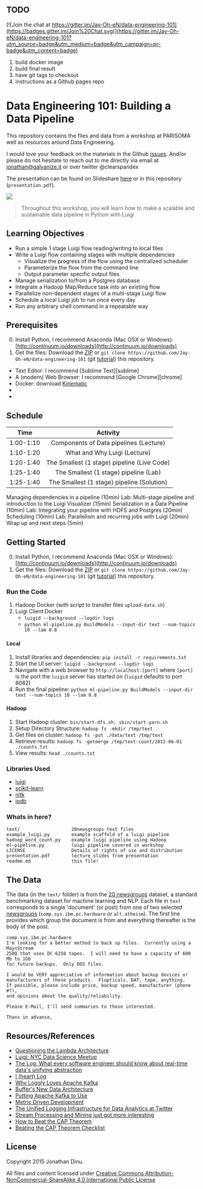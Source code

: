 ## TODO

[![Join the chat at https://gitter.im/Jay-Oh-eN/data-engineering-101](https://badges.gitter.im/Join%20Chat.svg)](https://gitter.im/Jay-Oh-eN/data-engineering-101?utm_source=badge&utm_medium=badge&utm_campaign=pr-badge&utm_content=badge)

1. build docker image
2. build final result
3. have git tags to checkout
4. instructions as a Github pages repo

# Data Engineering 101: Building a Data Pipeline

This repository contains the files and data from a workshop at PARISOMA well as resources around Data Engineering.

I would love your feedback on the materials in the Github [issues](https://github.com/Jay-Oh-eN/data-engineering-101/issues).  And/or please do not hesitate to reach out to me directly via email at jonathan@galvanize.it or over twitter @clearspandex

The presentation can be found on Slideshare [here](http://www.slideshare.net/jonathandinu/presentation-45784222) or in this repository (`presentation.pdf`).

![](images/luigiflow.png)

> Throughout this workshop, you will learn how to make a scalable and sustainable data pipeline in Python with Luigi

## Learning Objectives

* Run a simple 1 stage Luigi flow reading/writing to local files
* Write a Luigi flow containing stages with multiple dependencies
    * Visualize the progress of the flow using the centralized scheduler
    * Parameterize the flow from the command line
    * Output parameter specific output files
* Manage serialization to/from a Postgres database
* Integrate a Hadoop Map/Reduce task into an existing flow
* Parallelize non-dependent stages of a multi-stage Luigi flow
* Schedule a local Luigi job to run once every day
* Run any arbitrary shell command in a repeatable way

## Prerequisites

0. Install Python, I recommend Anaconda (Mac OSX or Windows): [http://continuum.io/downloads](http://continuum.io/downloads)
1. Get the files: Download the [ZIP](https://github.com/Jay-Oh-eN/data-engineering-101/archive/master.zip) or `git clone https://github.com/Jay-Oh-eN/data-engineering-101` (git [tutorial](http://jlord.us/git-it/)) this repository.

* Text Editor: I recommend [Sublime Text][sublime]
* A (modern) Web Browser: I recommend [Google Chrome][chrome]
* Docker: download [Kinematic](https://kitematic.com/)
*
*

## Schedule

| Time | Activity |
| :--:| :--: |
| 1:00-1:10| Components of Data pipelines (Lecture) |
| 1:10-1:20| What and Why Luigi (Lecture) |
| 1:20-1:40| The Smallest (1 stage) pipeline (Live Code) |
| 1:25-1:40| The Smallest (1 stage) pipeline (Lab) |
| 1:25-1:40| The Smallest (1 stage) pipeline (Solution) |
Managing dependencies in a pipeline (10min)
Lab: Multi-stage pipeline and introduction to the Luigi Visualizer (15min)
Serialization in a Data Pipeline (10min)
Lab: Integrating your pipeline with HDFS and Postgres (20min)
Scheduling (10min)
Lab: Parallelism and recurring jobs with Luigi (20min)
Wrap up and next steps (5min)

## Getting Started

0. Install Python, I recommend Anaconda (Mac OSX or Windows): [http://continuum.io/downloads](http://continuum.io/downloads)
1. Get the files: Download the [ZIP](https://github.com/Jay-Oh-eN/data-engineering-101/archive/master.zip) or `git clone https://github.com/Jay-Oh-eN/data-engineering-101` (git [tutorial](http://jlord.us/git-it/)) this repository.

### Run the Code

1. Hadoop Docker (with script to transfer files `upload-data.sh`)
2. Luigi Client Docker
    * `luigid --background --logdir logs`
    * `python ml-pipeline.py BuildModels --input-dir text --num-topics 10 --lam 0.8`

#### Local

1. Install libraries and dependencies: `pip install -r requirements.txt`
2. Start the UI server: `luigid --background --logdir logs`
3. Navigate with a web browser to `http://localhost:[port]` where `[port]` is the port the `luigid` server has started on (`luigid` defaults to port 8082)
4. Run the final pipeline: `python ml-pipeline.py BuildModels --input-dir text --num-topics 10 --lam 0.8`

#### Hadoop

1. Start Hadoop cluster: `bin/start-dfs.sh; sbin/start-yarn.sh`
2. Setup Directory Structure: `hadoop fs -mkdir /tmp/text`
3. Get files on cluster: `hadoop fs -put ./data/text /tmp/text`
4. Retrieve results: `hadoop fs -getmerge /tmp/text-count/2012-06-01 ./counts.txt`
5. View results: `head ./counts.txt`

### Libraries Used
* [luigi](http://luigi.readthedocs.org/en/latest/index.html)
* [scikit-learn](http://scikit-learn.org/stable/)
* [nltk](http://www.nltk.org/)
* [ipdb](https://github.com/gotcha/ipdb)

### Whats in here?

    text/                   20newsgroups text files
    example_luigi.py        example scaffold of a luigi pipeline
    hadoop_word_count.py    example luigi pipeline using Hadoop
    ml-pipeline.py          luigi pipeline covered in workshop
    LICENSE                 Details of rights of use and distribution
    presentation.pdf        lecture slides from presentation
    readme.md               this file!

## The Data

The data (in the `text/` folder) is from the [20 newsgroups](http://qwone.com/~jason/20Newsgroups/) dataset, a standard benchmarking dataset for machine learning and NLP.  Each file in `text` corresponds to a single 'document' (or post) from one of two selected [newsgroups](http://en.wikipedia.org/wiki/Usenet_newsgroup) (`comp.sys.ibm.pc.hardware` or `alt.atheism`).  The first line provides which group the document is from and everything thereafter is the body of the post.

    comp.sys.ibm.pc.hardware
    I'm looking for a better method to back up files.  Currently using a MaynStream
    250Q that uses DC 6250 tapes.  I will need to have a capacity of 600 Mb to 1Gb
    for future backups.  Only DOS files.

    I would be VERY appreciative of information about backup devices or
    manufacturers of these products.  Flopticals, DAT, tape, anything.  
    If possible, please include price, backup speed, manufacturer (phone #?), 
    and opinions about the quality/reliability.

    Please E-Mail, I'll send summaries to those interested.

    Thanx in advance,

## Resources/References

* [Questioning the Lambda Architecture](http://radar.oreilly.com/2014/07/questioning-the-lambda-architecture.html)
* [Luigi: NYC Data Science Meetup](http://www.slideshare.net/erikbern/luigi-presentation-nyc-data-science)
* [The Log: What every software engineer should know about real-time data's unifying abstraction](http://engineering.linkedin.com/distributed-systems/log-what-every-software-engineer-should-know-about-real-time-datas-unifying)
* [I (heart) Log](http://www.slideshare.net/JayKreps1/i-32858698)
* [Why Loggly Loves Apache Kafka](https://www.loggly.com/blog/loggly-loves-apache-kafka-use-unbreakable-messaging-better-log-management/)
* [Buffer's New Data Architecture](https://overflow.bufferapp.com/2014/10/31/buffers-new-data-architecture/)
* [Putting Apache Kafka to Use](http://blog.confluent.io/2015/02/25/stream-data-platform-1/)
* [Metric Driven Development](http://blog.librato.com/posts/2014/7/16/metrics-driven-development)
* [The Unified Logging Infrastructure for Data Analytics at Twitter](http://vldb.org/pvldb/vol5/p1771_georgelee_vldb2012.pdf)
* [Stream Processing and Mining just got more interesting](http://radar.oreilly.com/2013/09/stream-processing-and-mining-just-got-more-interesting.html)
* [How to Beat the CAP Theorem](http://nathanmarz.com/blog/how-to-beat-the-cap-theorem.html)
* [Beating the CAP Theorem Checklist](http://ferd.ca/beating-the-cap-theorem-checklist.html)

## License

Copyright 2015 Jonathan Dinu.

All files and content licensed under [Creative Commons Attribution-NonCommercial-ShareAlike 4.0 International Public License](LICENSE)